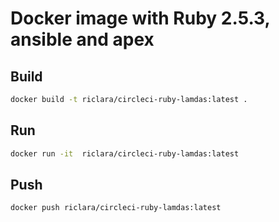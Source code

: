 # Docker image with Ruby 2.5.3, ansible and apex

## Build
```sh
docker build -t riclara/circleci-ruby-lamdas:latest .
```

## Run
```sh
docker run -it  riclara/circleci-ruby-lamdas:latest
```

## Push
```sh
docker push riclara/circleci-ruby-lamdas:latest
```
